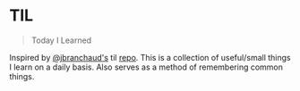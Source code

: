 # TIL

> Today I Learned

Inspired by [@jbranchaud's](https://twitter.com/jbrancha) til [repo](https://github.com/jbranchaud/til). This is a collection of useful/small things I learn on a daily basis. Also serves as a method of remembering common things.

